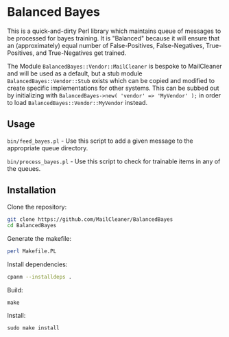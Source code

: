 # Balanced Bayes

This is a quick-and-dirty Perl library which maintains queue of messages to be processed for bayes training. It is "Balanced" because it will ensure that an (approximately) equal number of False-Positives, False-Negatives, True-Positives, and True-Negatives get trained.

The Module `BalancedBayes::Vendor::MailCleaner` is bespoke to MailCleaner and will be used as a default, but a stub module `BalancedBayes::Vendor::Stub` exists which can be copied and modified to create specific implementations for other systems. This can be subbed out by initializing with `BalancedBayes->new( 'vendor' => 'MyVendor' );` in order to load `BalancedBayes::Vendor::MyVendor` instead.

## Usage

`bin/feed_bayes.pl` - Use this script to add a given message to the appropriate queue directory.

`bin/process_bayes.pl` - Use this script to check for trainable items in any of the queues.

## Installation

Clone the repository:

```bash
git clone https://github.com/MailCleaner/BalancedBayes
cd BalancedBayes
```

Generate the makefile:

```bash
perl Makefile.PL
```

Install dependencies:

```bash
cpanm --installdeps .
```

Build:

```
make
```

Install:

```
sudo make install
```
